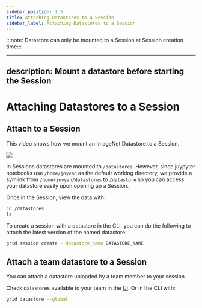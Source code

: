 ```yaml
---
sidebar_position: 1.5
title: Attaching Datastores to a Session
sidebar_label: Attaching Datastores to a Session
---
```


:::note: Datastore can only be mounted to a Session at Session creation time:::

---
description: Mount a datastore before starting the Session
---

# Attaching Datastores to a Session

## Attach to a Session

This video shows how we mount an ImageNet Datastore to a Session.

![](/images/datastores/attach_datastore_to_session.gif)

In Sessions datastores are mounted to `/datastores`. 
However, since juypyter notebooks use `/home/joyvan` as the default working directory, 
we provide a symlink from `/home/jovyan/datastores` to `/datastore` so you can access your datastore easily upon opening up a Session.


Once in the Session, view the data with:

```bash
cd /datastores
ls
```

To create a session with a datastore in the CLI, you can do the following to attach the latest version of the named datastore:

```bash
grid session create --datastore_name DATASTORE_NAME
```

## Attach a team datastore to a Session

You can attach a datastore uploaded by a team member to your session.

Check datastores available to your team in the [UI](https://platform.grid.ai/#/datastores). Or in the CLI with: 

```bash
grid datastore --global
```
